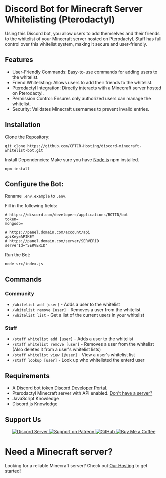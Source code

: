 # Discord Bot for Minecraft Server Whitelisting (Pterodactyl)

Using this Discord bot, you allow users to add themselves and their friends to the whitelist of your Minecraft server hosted on Pterodactyl. Staff has full control over this whitelist system, making it secure and user-friendly.

## Features

- User-Friendly Commands: Easy-to-use commands for adding users to the whitelist.
- Friend Whitelisting: Allows users to add their friends to the whitelist.
- Pterodactyl Integration: Directly interacts with a Minecraft server hosted on Pterodactyl.
- Permission Control: Ensures only authorized users can manage the whitelist.
- Security: Validates Minecraft usernames to prevent invalid entries.

## Installation

Clone the Repository:

```
git clone https://github.com/CPTCR-Hosting/discord-minecraft-whitelist-bot.git
```

Install Dependencies:
Make sure you have [Node.js](https://nodejs.org/en) npm installed.

```
npm install
```

## Configure the Bot:

Rename `.env.example` to `.env`.

Fill in the following fields:

```
# https://discord.com/developers/applications/BOTID/bot
token= 
mongodb=

# https://panel.domain.com/account/api
apiKey=APIKEY 
# https://panel.domain.com/server/SERVERID
serverId="SERVERID" 
```

Run the Bot:

```
node src/index.js
```

## Commands
### Community
- `/whitelist add [user]` - Adds a user to the whitelist
- `/whitelist remove [user]` - Removes a user from the whitelist
- `/whitelist list` - Get a list of the current users in your whitelist

### Staff
- `/staff whitelist add [user]` - Adds a user to the whitelist
- `/staff whitelist remove [user]` - Removes a user from the whitelist (Also deletes it from a user's whitelist lists)
- `/staff whitelist view [@user]` - View a user's whitelist list
- `/staff lookup [user]` - Look up who whitelisted the enterd user


## Requirements

- A Discord bot token [Discord Developer Portal](https://discord.com/developers).
- Pterodactyl Minecraft server with API enabled. [Don't have a server?](#need-a-minecraft-server)
- JavaScript Knowledge
- Discord.js Knowledge

## Support Us

<p align="center">
  <a href="https://discord.gg/cptcr">
    <img src="https://img.shields.io/discord/1121353922355929129?label=Join%20Our%20Discord&logo=discord&style=flat-square" alt="Discord Server">
  </a>
  <a href="https://patreon.com/cptcr">
    <img src="https://img.shields.io/badge/Patreon-support-ff424d?style=flat-square&logo=patreon" alt="Support on Patreon">
  </a>
  <a href="https://github.com/cptcr">
    <img src="https://img.shields.io/github/followers/cptcr?label=Follow&style=social&logo=github" alt="GitHub">
  </a>
  <a href="https://buymeacoffee.com/cptcr">
    <img src="https://img.shields.io/badge/Buy%20Me%20a%20Coffee-donate-yellow?style=flat-square&logo=buy-me-a-coffee" alt="Buy Me a Coffee">
  </a>
</p>

# Need a Minecraft server?

Looking for a reliable Minecraft server? Check out [Our Hosting](https://cptcr.shop/games) to get started!
